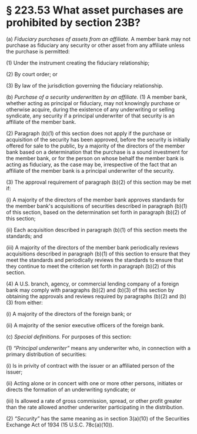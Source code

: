 # § 223.53   What asset purchases are prohibited by section 23B?

(a) *Fiduciary purchases of assets from an affiliate.* A member bank may not purchase as fiduciary any security or other asset from any affiliate unless the purchase is permitted: 


(1) Under the instrument creating the fiduciary relationship; 


(2) By court order; or 


(3) By law of the jurisdiction governing the fiduciary relationship. 


(b) *Purchase of a security underwritten by an affiliate.* (1) A member bank, whether acting as principal or fiduciary, may not knowingly purchase or otherwise acquire, during the existence of any underwriting or selling syndicate, any security if a principal underwriter of that security is an affiliate of the member bank. 


(2) Paragraph (b)(1) of this section does not apply if the purchase or acquisition of the security has been approved, before the security is initially offered for sale to the public, by a majority of the directors of the member bank based on a determination that the purchase is a sound investment for the member bank, or for the person on whose behalf the member bank is acting as fiduciary, as the case may be, irrespective of the fact that an affiliate of the member bank is a principal underwriter of the security. 


(3) The approval requirement of paragraph (b)(2) of this section may be met if: 


(i) A majority of the directors of the member bank approves standards for the member bank's acquisitions of securities described in paragraph (b)(1) of this section, based on the determination set forth in paragraph (b)(2) of this section; 


(ii) Each acquisition described in paragraph (b)(1) of this section meets the standards; and 


(iii) A majority of the directors of the member bank periodically reviews acquisitions described in paragraph (b)(1) of this section to ensure that they meet the standards and periodically reviews the standards to ensure that they continue to meet the criterion set forth in paragraph (b)(2) of this section. 


(4) A U.S. branch, agency, or commercial lending company of a foreign bank may comply with paragraphs (b)(2) and (b)(3) of this section by obtaining the approvals and reviews required by paragraphs (b)(2) and (b)(3) from either: 


(i) A majority of the directors of the foreign bank; or 


(ii) A majority of the senior executive officers of the foreign bank. 


(c) *Special definitions.* For purposes of this section: 


(1) *“Principal underwriter”* means any underwriter who, in connection with a primary distribution of securities: 


(i) Is in privity of contract with the issuer or an affiliated person of the issuer; 


(ii) Acting alone or in concert with one or more other persons, initiates or directs the formation of an underwriting syndicate; or 


(iii) Is allowed a rate of gross commission, spread, or other profit greater than the rate allowed another underwriter participating in the distribution. 


(2) *“Security”* has the same meaning as in section 3(a)(10) of the Securities Exchange Act of 1934 (15 U.S.C. 78c(a)(10)). 




